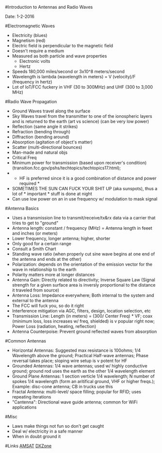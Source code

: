 #Introduction to Antennas and Radio Waves

Date: 1-2-2016

#Electromagnetic Waves
- Electricity (blues)
- Magnetism (red)
- Electric field is perpendicular to the magnetic field
- Doesn't require a medium
- Measured as both particle and wave properties
	- Electronic volts
	- Hertz
- Speeds 180,000 miles/second or 3x10^8 meters/second
- Wavelength is lambda (wavelength in meters) = V (velocity)/F (frequency in hertz)
- Lot of IoT/FCC fuckery in VHF (30 to 300MHz) and UHF (300 to 3,000 MHz)

#Radio Wave Propagation
- Ground Waves travel along the surface
- Sky Waves travel from the transmitter to one of the ionospheric layers and is returned to the earth (art vs science) (can be very low power)
- Reflection (same angle it strikes)
- Refraction (bending through)
- Diffraction (bending around)
- Absorption (agitation of object's matter)
- Scatter (multi-directional bounces)
- Man-made and natural objs
- Critical Freq
- Minimum power for transmission (based upon receiver's condition) (transition.fcc.gov/pshs/techtopics/techtopics17.html);
- * HF is preferred since it is a good combination of distance and power required *
- SOMETIMES THE SUN CAN FUCK YOUR SHIT UP (aka sunspots), thus a lot of * important * stuff is done at night
- Can use low power on an in use frequency w/ modulation to mask signal

#Antenna Basics
- Uses a transmission line to transmit/receive/tx&rx data via a carrier that tries to get to "ground"
- Antenna length: constant / frequency (MHz) = Antenna length in feeet and inches (or meters)
- Lower frequency, longer antenna; higher, shorter
- Only good for a certain range
- Consult a Smith Chart
- Standing wave ratio (when properly cut sine wave begins at one end of the antenna and ends at the other)
- Polarization: depends on the orientation of the emission vector for the wave in relationship to the earth
- Polarity matters more at longer distances
- Antenna Gain: Directly related to directivity; Inverse Square Law (Signal strength for a given surface area is inversly proportional to the distance it traveled from source)
- Antenna Loss: Impedance everywhere; Both internal to the system and external to the antenna
- The FCC will fuck you, so do it right
- Interference mitigation via AGC, filters, design, location selection, etc
- Transmission Line: Length (in meters) = (300/ Center Freq) * VF; coax (minimum loss, loss increases w/ freq, shielded) is v popular right now; Power Loss (radiation, heating, reflection)
- Antenna Counterpoise: Prevent ground reflected waves from absorption

#Common Antennas
- Horizontal Antennas: Suggested max resistance is 100ohms; 1/4 Wavelength above the ground; Practical Half-wave antennas; Phase reversal takes place; sloping wire setup is v potent for HF
- Grounded Antennas: 1/4 wave antennas; used w/ highly conductive ground; ground rod uses the earth as the other 1/4 wavelength element
- Ground Plane Antennas: 1 section verticle 1/4 wavelength; N number of spokes 1/4 wavelength (form an aritifical ground, VHF or higher freqs.); Example: disc-cone antenna; CB in trucks use this
- Fractal Antenna: multi-level/ space filling; popular for RFID; uses repeating iterations
- "Cantenna": Directional wave guide antenna; common for WiFi applications

#Misc
- Laws make things not fun so don't get caught
- Deal w/ electricity in a safe manner
- When in doubt ground it

#Links
[AMSAT](http://www.amsat.org/)
[DXZone](http://www.dxzone.com/)
